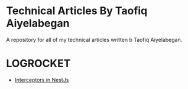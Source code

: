 # Technical Articles By Taofiq Aiyelabegan
A repository for all of my technical articles written b Taofiq Aiyelabegan.

# LOGROCKET
- [Interceptors in NestJs](https://blog.logrocket.com/nestjs-interceptors-guide-use-cases/)
